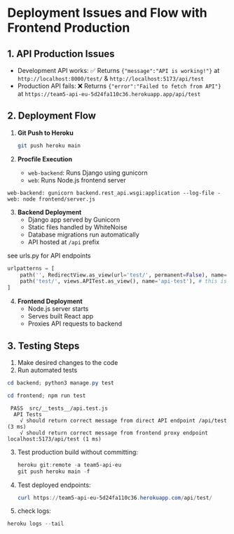 # Deployment Issues and Flow with Frontend Production

## 1. API Production Issues

- Development API works: ✅ Returns `{"message":"API is working!"}` at `http://localhost:8000/test/` & `http://localhost:5173/api/test`
- Production API fails: ❌ Returns `{"error":"Failed to fetch from API"}` at `https://team5-api-eu-5d24fa110c36.herokuapp.app/api/test`

## 2. Deployment Flow

1. **Git Push to Heroku**
   ```bash
   git push heroku main
   ```

2. **Procfile Execution**
   - `web-backend`: Runs Django using gunicorn
   - `web`: Runs Node.js frontend server

```
web-backend: gunicorn backend.rest_api.wsgi:application --log-file -
web: node frontend/server.js
```

3. **Backend Deployment**
   - Django app served by Gunicorn
   - Static files handled by WhiteNoise
   - Database migrations run automatically
   - API hosted at `/api` prefix

see urls.py for API endpoints

```py
urlpatterns = [
    path('', RedirectView.as_view(url='test/', permanent=False), name='index'),
    path('test/', views.APITest.as_view(), name='api-test'), # this is the API endpoint
]
```

4. **Frontend Deployment**
   - Node.js server starts
   - Serves built React app
   - Proxies API requests to backend

## 3. Testing Steps

1. Make desired changes to the code
2. Run automated tests

```powershell
cd backend; python3 manage.py test
```

```powershell
cd frontend; npm run test
```

```
 PASS  src/__tests__/api.test.js
  API Tests
    √ should return correct message from direct API endpoint /api/test (3 ms)
    √ should return correct message from frontend proxy endpoint localhost:5173/api/test (1 ms)

```

3. Test production build without committing:
   ```powershell
   heroku git:remote -a team5-api-eu
   git push heroku main -f
   ```


4. Test deployed endpoints:
   ```powershell
   curl https://team5-api-eu-5d24fa110c36.herokuapp.com/api/test/
   ```

5. check logs:

```powershell
heroku logs --tail
```
